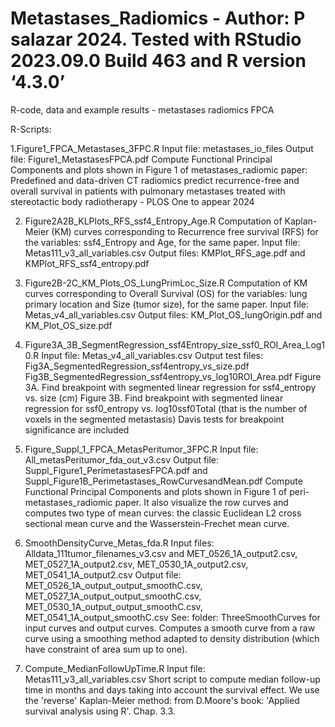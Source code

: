 # Metastases_Radiomics - Author: P salazar 2024. Tested with RStudio 2023.09.0 Build 463 and R version ‘4.3.0’
R-code, data and example results - metastases radiomics FPCA

R-Scripts: 

1.Figure1_FPCA_Metastases_3FPC.R
Input file: metastases_io_files
Output file: Figure1_MetastasesFPCA.pdf
Compute Functional Principal Components and plots shown in Figure 1 of metastases_radiomic paper:
Predefined and data-driven CT radiomics predict recurrence-free and overall survival in patients with pulmonary metastases treated with stereotactic body radiotherapy - PLOS One to appear 2024

2. Figure2A2B_KLPlots_RFS_ssf4_Entropy_Age.R
Computation of Kaplan-Meier (KM) curves corresponding to Recurrence free survival (RFS) for the variables: ssf4_Entropy and Age, for the same paper.
Input file: Metas111_v3_all_variables.csv
Output files: KMPlot_RFS_age.pdf and KMPlot_RFS_ssf4_entropy.pdf

3. Figure2B-2C_KM_Plots_OS_LungPrimLoc_Size.R
Computation of KM curves corresponding to Overall Survival (OS) for the variables: lung primary location and Size (tumor size), for the same paper.
Input file: Metas_v4_all_variables.csv
Output files: KM_Plot_OS_lungOrigin.pdf and KM_Plot_OS_size.pdf

4. Figure3A_3B_SegmentRegression_ssf4Entropy_size_ssf0_ROI_Area_Log10.R
   Input file: Metas_v4_all_variables.csv
   Output test files: Fig3A_SegmentedRegression_ssf4entropy_vs_size.pdf Fig3B_SegmentedRegression_ssf4entropy_vs_log10ROI_Area.pdf
   Figure 3A. Find breakpoint with segmented linear regression for ssf4_entropy vs. size (cm)
   Figure 3B. Find breakpoint with segmented linear regression for ssf0_entropy vs. log10ssf0Total (that is the number of voxels in the segmented metastasis)
   Davis tests for breakpoint significance are included

5. Figure_Suppl_1_FPCA_MetasPeritumor_3FPC.R
   Input file: All_metasPeritumor_fda_out_v3.csv
   Output file: Suppl_Figure1_PerimetastasesFPCA.pdf and Suppl_Figure1B_Perimetastases_RowCurvesandMean.pdf
   Compute Functional Principal Components and plots shown in Figure 1 of peri-metastases_radiomic paper. It also visualize the row curves and computes two 
   type of mean curves: the classic Euclidean L2 cross sectional mean curve and the Wasserstein-Frechet mean curve.

6. SmoothDensityCurve_Metas_fda.R
   Input files: Alldata_111tumor_filenames_v3.csv and MET_0526_1A_output2.csv, MET_0527_1A_output2.csv, MET_0530_1A_output2.csv, MET_0541_1A_output2.csv
   Output file: MET_0526_1A_output_output_smoothC.csv, MET_0527_1A_output_output_smoothC.csv, MET_0530_1A_output_output_smoothC.csv, MET_0541_1A_output_smoothC.csv
   See: folder: ThreeSmoothCurves for input curves and output curves.
   Computes a smooth curve from a raw curve using a smoothing method adapted to density distribution (which have constraint of area sum up to one).

8. Compute_MedianFollowUpTime.R
   Input file: Metas111_v3_all_variables.csv
   Short script to compute median follow-up time in months and days taking into account the survival effect. We use the 'reverse' Kaplan-Meier method: from D.Moore's 
   book: 'Applied survival analysis using R'. Chap. 3.3.
   
